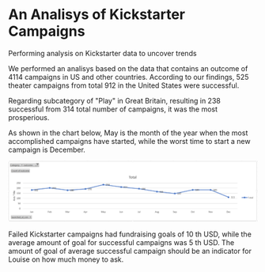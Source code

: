 # An Analisys of Kickstarter Campaigns
Performing analysis on Kickstarter data to uncover trends

We performed an analisys based on the data that contains an outcome of 4114 campaigns in US and other countries. According to our findings, 525 theater campaigns from total 912 in the United States were successful.

Regarding subcategory of "Play" in Great Britain, resulting in 238 successful from 314 total number of campaigns, it was the most prosperious.

As shown in the chart below, May is the month of the year when the most accomplished campaigns have started, while the worst time to start a new campaign is December.

![Chart 1](Capture1.PNG)

Failed Kickstarter campaigns had fundraising goals of 10 th USD, while the average amount of goal for successful campaigns was 5 th USD. The amount of goal of average successful campaign should be an indicator for Louise on how much money to ask.

